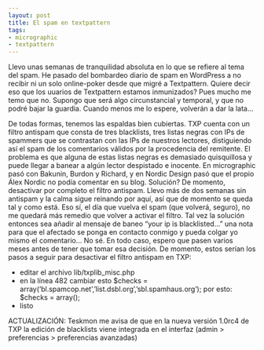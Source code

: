 ```yaml
---
layout: post
title: El spam en textpattern
tags:
- micrographic
- textpattern
---
```

Llevo unas semanas de tranquilidad absoluta en lo que se refiere al tema del spam. He pasado del bombardeo diario de spam en WordPress a no recibir ni un solo online-poker desde que migré a Textpattern. Quiere decir eso que los uuarios de Textpattern estamos inmunizados? Pues mucho me temo que no. Supongo que será algo circunstancial y temporal, y que no podré bajar la guardia. Cuando menos me lo espere, volverán a dar la lata…

De todas formas, tenemos las espaldas bien cubiertas. TXP cuenta con un filtro antispam que consta de tres blacklists, tres listas negras con IPs de spammers que se contrastan con las IPs de nuestros lectores, distiguiendo así el spam de los comentarios válidos por la procedencia del remitente. El problema es que alguna de estas listas negras es demasiado quisquillosa y puede llegar a banear a algún lector despistado e inocente. En micrographic pasó con Bakunin, Burdon y Richard, y en Nordic Design pasó que el propio Álex Nordic no podía comentar en su blog. Solución? De momento, desactivar por completo el filtro antispam. Llevo más de dos semanas sin antispam y la calma sigue reinando por aquí, así que de momento se queda tal y como está. Eso sí, el día que vuelva el spam (que volverá, seguro), no me quedará más remedio que volver a activar el filtro. Tal vez la solución entonces sea añadir al mensaje de baneo “your ip is blacklisted…” una nota para que el afectado se ponga en contacto conmigo y pueda colgar yo mismo el comentario… No sé. En todo caso, espero que pasen varios meses antes de tener que tomar esa decisión. De momento, estos serían los pasos a seguir para desactivar el filtro antispam en TXP:

* editar el archivo lib/txplib_misc.php
* en la línea 482 cambiar esto 
$checks = array(‘bl.spamcop.net’,’list.dsbl.org’,’sbl.spamhaus.org’);
por esto: $checks = array();
* listo

ACTUALIZACIÓN: Teskmon me avisa de que en la nueva versión 1.0rc4 de TXP la edición de blacklists viene integrada en el interfaz (admin > preferencias > preferencias avanzadas)
